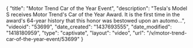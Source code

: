 {
    "title": "Motor Trend Car of the Year Event",
    "description": "Tesla's Model S receives Motor Trend's Car of the Year Award. It is the first time in the award's 64-year history that this honor was bestowed upon an automo...",
    "videoid": "53699",
    "date_created": "1437693555",
    "date_modified": "1418180959",
    "type": "captivate",
    "layout": "video",
    "url": "\/v\/motor-trend-car-of-the-year-event\/53699"
}